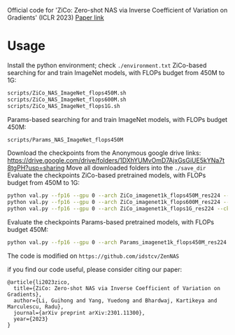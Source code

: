 Official code for 'ZiCo: Zero-shot NAS via Inverse Coefficient of Variation on Gradients' (ICLR 2023) [Paper link](https://openreview.net/forum?id=rwo-ls5GqGn)

# Usage
Install the python environment; check `./environment.txt`
ZiCo-based searching for and train ImageNet models, with FLOPs budget from 450M to 1G:
``` bash
scripts/ZiCo_NAS_ImageNet_flops450M.sh
scripts/ZiCo_NAS_ImageNet_flops600M.sh
scripts/ZiCo_NAS_ImageNet_flops1G.sh
```

Params-based searching for and train ImageNet models, with FLOPs budget 450M:
``` bash
scripts/Params_NAS_ImageNet_flops450M
```

Download the checkpoints from the Anonymous google drive links:
https://drive.google.com/drive/folders/1DXhYUMvOmD7AjxGsGiUE5kYNa7t8tgPH?usp=sharing
Move all downloaded folders into the `./save_dir`
Evaluate the checkpoints ZiCo-based pretrained models, with FLOPs budget from 450M to 1G:
``` bash
python val.py --fp16 --gpu 0 --arch ZiCo_imagenet1k_flops450M_res224 --ckpt_path=./save_dir/ZiCo_NAS_ImageNet_flops450M/student_best-params_rank0.pth --data=$PATH_TO_IMAGENET
python val.py --fp16 --gpu 0 --arch ZiCo_imagenet1k_flops600M_res224 --ckpt_path=./save_dir/ZiCo_NAS_ImageNet_flops600M/student_best-params_rank0.pth --data=$PATH_TO_IMAGENET
python val.py --fp16 --gpu 0 --arch ZiCo_imagenet1k_flops1G_res224 --ckpt_path=./save_dir/ZiCo_NAS_ImageNet_flops1G/student_best-params_rank0.pth --data=$PATH_TO_IMAGENET
```

Evaluate the checkpoints Params-based pretrained models, with FLOPs budget 450M:
``` bash
python val.py --fp16 --gpu 0 --arch Params_imagenet1k_flops450M_res224 --ckpt_path=./save_dir/Param_imagenet1k_flops450M_res224/student_best-params_rank0.pth --data=$PATH_TO_IMAGENET
```

The code is modified on `https://github.com/idstcv/ZenNAS`

if you find our code useful, please consider citing our paper:
```
@article{li2023zico,
  title={ZiCo: Zero-shot NAS via Inverse Coefficient of Variation on Gradients},
  author={Li, Guihong and Yang, Yuedong and Bhardwaj, Kartikeya and Marculescu, Radu},
  journal={arXiv preprint arXiv:2301.11300},
  year={2023}
}
```
